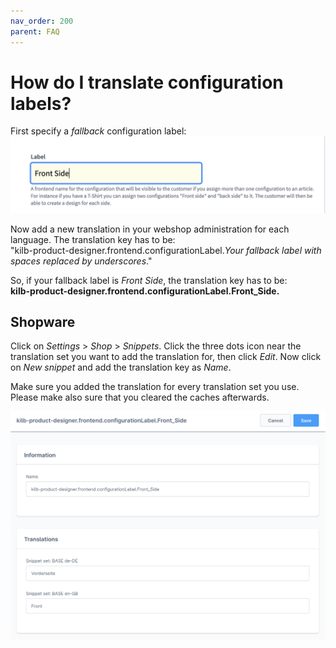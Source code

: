 ```yaml
---
nav_order: 200
parent: FAQ
---
```


# How do I translate configuration labels?

First specify a _fallback_ configuration label:
![Configuration label input](/img/configuration-label-input.png)

Now add a new translation in your webshop administration for each language.
The translation key has to be:\
"kilb-product-designer.frontend.configurationLabel._Your fallback label with spaces replaced by underscores_."

So, if your fallback label is _Front Side_, the translation key has to be:\
**kilb-product-designer.frontend.configurationLabel.Front_Side.**

## Shopware

Click on _Settings_ > _Shop_ > _Snippets_.
Click the three dots icon near the translation set you want to add the translation for, then click _Edit_.
Now click on _New snippet_ and add the translation key as _Name_.

Make sure you added the translation for every translation set you use.
Please make also sure that you cleared the caches afterwards.

![Configuration label translation](/img/configuration-label-translation.png)
